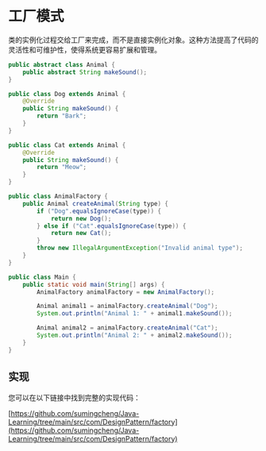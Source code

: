 # 工厂模式

类的实例化过程交给工厂来完成，而不是直接实例化对象。这种方法提高了代码的灵活性和可维护性，使得系统更容易扩展和管理。

```java
public abstract class Animal {
    public abstract String makeSound();
}

public class Dog extends Animal {
    @Override
    public String makeSound() {
        return "Bark";
    }
}

public class Cat extends Animal {
    @Override
    public String makeSound() {
        return "Meow";
    }
}

public class AnimalFactory {
    public Animal createAnimal(String type) {
        if ("Dog".equalsIgnoreCase(type)) {
            return new Dog();
        } else if ("Cat".equalsIgnoreCase(type)) {
            return new Cat();
        }
        throw new IllegalArgumentException("Invalid animal type");
    }
}

public class Main {
    public static void main(String[] args) {
        AnimalFactory animalFactory = new AnimalFactory();

        Animal animal1 = animalFactory.createAnimal("Dog");
        System.out.println("Animal 1: " + animal1.makeSound());

        Animal animal2 = animalFactory.createAnimal("Cat");
        System.out.println("Animal 2: " + animal2.makeSound());
    }
}
```

## 实现

您可以在以下链接中找到完整的实现代码：

[https://github.com/sumingcheng/Java-Learning/tree/main/src/com/DesignPattern/factory](https://github.com/sumingcheng/Java-Learning/tree/main/src/com/DesignPattern/factory)
